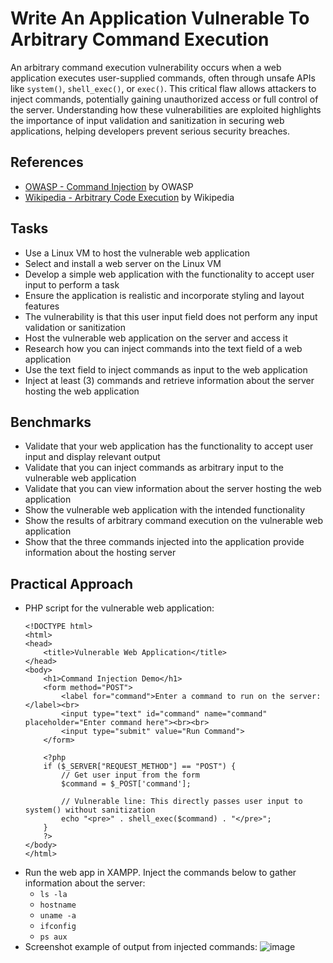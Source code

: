 # Write An Application Vulnerable To Arbitrary Command Execution
An arbitrary command execution vulnerability occurs when a web application executes user-supplied commands, often through unsafe APIs like `system()`, `shell_exec()`, or `exec()`. This critical flaw allows attackers to inject commands, potentially gaining unauthorized access or full control of the server. Understanding how these vulnerabilities are exploited highlights the importance of input validation and sanitization in securing web applications, helping developers prevent serious security breaches.

## References
- [OWASP - Command Injection](https://www.owasp.org/index.php/Command_Injection) by OWASP
- [Wikipedia - Arbitrary Code Execution](https://en.wikipedia.org/wiki/Arbitrary_code_execution) by Wikipedia

## Tasks
- Use a Linux VM to host the vulnerable web application
- Select and install a web server on the Linux VM
- Develop a simple web application with the functionality to accept user input to perform a task
- Ensure the application is realistic and incorporate styling and layout features
- The vulnerability is that this user input field does not perform any input validation or sanitization
- Host the vulnerable web application on the server and access it
- Research how you can inject commands into the text field of a web application
- Use the text field to inject commands as input to the web application
- Inject at least (3) commands and retrieve information about the server hosting the web application

## Benchmarks
- Validate that your web application has the functionality to accept user input and display relevant output
- Validate that you can inject commands as arbitrary input to the vulnerable web application
- Validate that you can view information about the server hosting the web application
- Show the vulnerable web application with the intended functionality
- Show the results of arbitrary command execution on the vulnerable web application
- Show that the three commands injected into the application provide information about the hosting server

## Practical Approach
- PHP script for the vulnerable web application:
    ```
    <!DOCTYPE html>
    <html>
    <head>
        <title>Vulnerable Web Application</title>
    </head>
    <body>
        <h1>Command Injection Demo</h1>
        <form method="POST">
            <label for="command">Enter a command to run on the server:</label><br>
            <input type="text" id="command" name="command" placeholder="Enter command here"><br><br>
            <input type="submit" value="Run Command">
        </form>
    
        <?php
        if ($_SERVER["REQUEST_METHOD"] == "POST") {
            // Get user input from the form
            $command = $_POST['command'];
    
            // Vulnerable line: This directly passes user input to system() without sanitization
            echo "<pre>" . shell_exec($command) . "</pre>";
        }
        ?>
    </body>
    </html>
    ```
- Run the web app in XAMPP. Inject the commands below to gather information about the server:
  - `ls -la`
  - `hostname`
  - `uname -a`
  - `ifconfig`
  - `ps aux`
- Screenshot example of output from injected commands:
  ![image](https://github.com/user-attachments/assets/8a242161-ff09-49a0-9319-aa6912cad64a)


